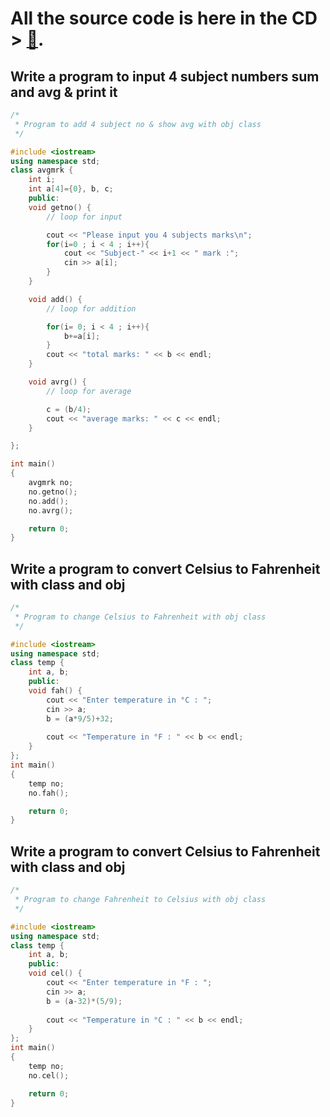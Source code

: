 #  All the source code is here in the CD > [💽](./source).
## Write a program  to input 4 subject numbers sum and avg & print it

```c++
/*
 * Program to add 4 subject no & show avg with obj class
 */

#include <iostream>
using namespace std;
class avgmrk {
    int i;
    int a[4]={0}, b, c;
    public:
    void getno() {
        // loop for input

        cout << "Please input you 4 subjects marks\n";
        for(i=0 ; i < 4 ; i++){
            cout << "Subject-" << i+1 << " mark :";
            cin >> a[i];
        }
    }

    void add() {
        // loop for addition

        for(i= 0; i < 4 ; i++){
            b+=a[i];
        }
        cout << "total marks: " << b << endl;
    }

    void avrg() {
        // loop for average

        c = (b/4);
        cout << "average marks: " << c << endl;
    }

};

int main()
{
    avgmrk no;
    no.getno();
    no.add();
    no.avrg();

    return 0;
}
```

## Write a program  to convert Celsius to Fahrenheit with class and obj

```c++
/*
 * Program to change Celsius to Fahrenheit with obj class
 */

#include <iostream>
using namespace std;
class temp {
    int a, b;
    public:
    void fah() {
        cout << "Enter temperature in °C : ";
        cin >> a;
        b = (a*9/5)+32;
        
        cout << "Temperature in °F : " << b << endl;
    }
};
int main()
{
    temp no;
    no.fah();

    return 0;
}
```

## Write a program  to convert Celsius to Fahrenheit with class and obj

```c++
/*
 * Program to change Fahrenheit to Celsius with obj class
 */

#include <iostream>
using namespace std;
class temp {
    int a, b;
    public:
    void cel() {
        cout << "Enter temperature in °F : ";
        cin >> a;
        b = (a-32)*(5/9);
        
        cout << "Temperature in °C : " << b << endl;
    }
};
int main()
{
    temp no;
    no.cel();

    return 0;
}
```


